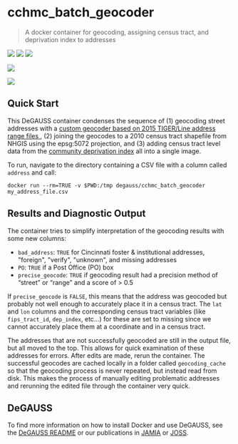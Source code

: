 # cchmc_batch_geocoder

> A docker container for geocoding, assigning census tract, and deprivation index to addresses

![](https://img.shields.io/github/tag-date/cole-brokamp/cchmc_batch_geocoder.svg?colorB=blue&label=version&style=flat-square)
![](https://img.shields.io/microbadger/image-size/degauss/cchmc_batch_geocoder.svg?logo=docker&style=flat-square)
![](https://img.shields.io/github/license/cole-brokamp/cchmc_batch_geocoder.svg?style=flat-square)

![](https://img.shields.io/docker/automated/degauss/cchmc_batch_geocoder.svg?label=build%20process&logo=docker&style=flat-square)
<!---![](https://img.shields.io/docker/build/degauss/cchmc_batch_geocoder.svg?label=build%20status&logo=docker&style=flat-square)-->
![](https://img.shields.io/travis/cole-brokamp/cchmc_batch_geocoder.svg?logo=travis&style=flat-square)

## Quick Start

This DeGAUSS container condenses the sequence of (1) geocoding street addresses with a [custom geocoder based on 2015 TIGER/Line address range files ](https://github.com/cole-brokamp/geocoder), (2) joining the geocodes to a 2010 census tract shapefile from NHGIS using the epsg:5072 projection, and (3) adding census tract level data from the [community deprivation index](https://github.com/cole-brokamp/dep_index) all into a single image.

To run, navigate to the directory containing a CSV file with a column called `address` and call:

```
docker run --rm=TRUE -v $PWD:/tmp degauss/cchmc_batch_geocoder my_address_file.csv
```

## Results and Diagnostic Output

The container tries to simplify interpretation of the geocoding results with some new columns:

- `bad_address`: `TRUE` for Cincinnati foster & institutional addresses, "foreign", "verify", "unknown", and missing addresses
- `PO`: `TRUE` if a Post Office (PO) box
- `precise_geocode`: `TRUE` if geocoding result had a precision method of “street” or “range” and a score of > 0.5

If `precise_geocode` is `FALSE`, this means that the address was geocoded but probably not well enough to accurately place it in a census tract. The `lat` and `lon` columns and the corresponding census tract variables (like `fips_tract_id`, `dep_index`, etc…) for these are set to missing since we cannot accurately place them at a coordinate and in a census tract.

The addresses that are not successfully geocoded are still in the output file, but all moved to the top. This allows for quick examination of these addresses for errors. After edits are made, rerun the container. The successful geocodes are cached locally in a folder called `geocoding_cache` so that the geocoding process is never repeated, but instead read from disk. This makes the process of manually editing problematic addresses and rerunning the edited file through the container very quick.

## DeGAUSS

To find more information on how to install Docker and use DeGAUSS, see the [DeGAUSS README](https://github.com/cole-brokamp/DeGAUSS) or our publications in [JAMIA](https://colebrokamp-website.s3.amazonaws.com/publications/Brokamp_JAMIA_2017.pdf) or [JOSS](https://colebrokamp-website.s3.amazonaws.com/publications/Brokamp_JOSS_2018.pdf).

